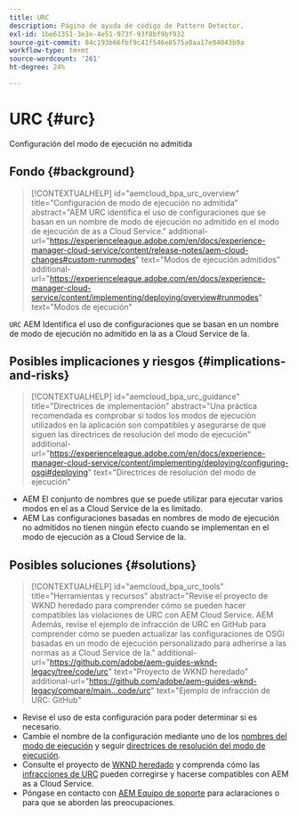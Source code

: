 ```yaml
---
title: URC
description: Página de ayuda de código de Pattern Detector.
exl-id: 1be61351-3e3e-4e51-973f-93f8bf9bf932
source-git-commit: 84c193b66fbf9c41f546e8575a0aa17e94043b9a
workflow-type: tm+mt
source-wordcount: '261'
ht-degree: 24%

---
```


# URC {#urc}

Configuración del modo de ejecución no admitida

## Fondo {#background}

>[!CONTEXTUALHELP]
>id="aemcloud_bpa_urc_overview"
>title="Configuración de modo de ejecución no admitida"
>abstract="AEM URC identifica el uso de configuraciones que se basan en un nombre de modo de ejecución no admitido en el modo de ejecución de as a Cloud Service."
>additional-url="https://experienceleague.adobe.com/en/docs/experience-manager-cloud-service/content/release-notes/aem-cloud-changes#custom-runmodes" text="Modos de ejecución admitidos"
>additional-url="https://experienceleague.adobe.com/en/docs/experience-manager-cloud-service/content/implementing/deploying/overview#runmodes" text="Modos de ejecución"

`URC`  AEM Identifica el uso de configuraciones que se basan en un nombre de modo de ejecución no admitido en la as a Cloud Service de la.

## Posibles implicaciones y riesgos {#implications-and-risks}

>[!CONTEXTUALHELP]
>id="aemcloud_bpa_urc_guidance"
>title="Directrices de implementación"
>abstract="Una práctica recomendada es comprobar si todos los modos de ejecución utilizados en la aplicación son compatibles y asegurarse de que siguen las directrices de resolución del modo de ejecución"
>additional-url="https://experienceleague.adobe.com/en/docs/experience-manager-cloud-service/content/implementing/deploying/configuring-osgi#deploying" text="Directrices de resolución del modo de ejecución"

* AEM El conjunto de nombres que se puede utilizar para ejecutar varios modos en el as a Cloud Service de la es limitado.
* AEM Las configuraciones basadas en nombres de modo de ejecución no admitidos no tienen ningún efecto cuando se implementan en el modo de ejecución as a Cloud Service de la.

## Posibles soluciones {#solutions}

>[!CONTEXTUALHELP]
>id="aemcloud_bpa_urc_tools"
>title="Herramientas y recursos"
>abstract="Revise el proyecto de WKND heredado para comprender cómo se pueden hacer compatibles las violaciones de URC con AEM Cloud Service. AEM Además, revise el ejemplo de infracción de URC en GitHub para comprender cómo se pueden actualizar las configuraciones de OSGi basadas en un modo de ejecución personalizado para adherirse a las normas as a Cloud Service de la."
>additional-url="https://github.com/adobe/aem-guides-wknd-legacy/tree/code/urc" text="Proyecto de WKND heredado"
>additional-url="https://github.com/adobe/aem-guides-wknd-legacy/compare/main...code/urc" text="Ejemplo de infracción de URC: GitHub"

* Revise el uso de esta configuración para poder determinar si es necesario.
* Cambie el nombre de la configuración mediante uno de los [nombres del modo de ejecución](https://experienceleague.adobe.com/en/docs/experience-manager-cloud-service/content/release-notes/aem-cloud-changes#custom-runmodes) y seguir [directrices de resolución del modo de ejecución](https://experienceleague.adobe.com/en/docs/experience-manager-cloud-service/content/implementing/deploying/configuring-osgi#runmode-resolution).
* Consulte el proyecto de [WKND heredado](https://github.com/adobe/aem-guides-wknd-legacy/tree/code/urc) y comprenda cómo las [infracciones de URC](https://github.com/adobe/aem-guides-wknd-legacy/compare/main...code/urc) pueden corregirse y hacerse compatibles con AEM as a Cloud Service.
* Póngase en contacto con [AEM Equipo de soporte](https://helpx.adobe.com/es/enterprise/using/support-for-experience-cloud.html) para aclaraciones o para que se aborden las preocupaciones.
